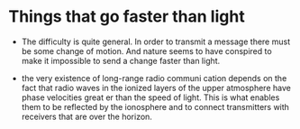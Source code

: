 # Things that go faster than light

- The difficulty is quite general. In order to transmit a message there must be some change of motion. And nature seems to have conspired to make it impossible to send a change faster than light.

- the very existence of long-range radio communi­ cation depends on the fact that radio waves in the ionized layers of the upper atmosphere have phase velocities great­ er than the speed of light. This is what enables them to be reflected by the ionosphere and to connect transmitters with receivers that are over the horizon.